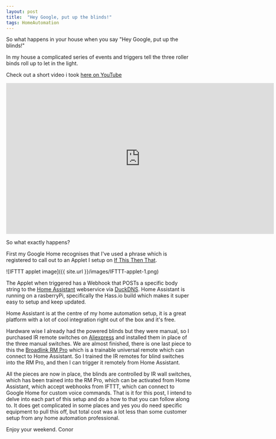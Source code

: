```yaml
---
layout: post
title:  "Hey Google, put up the blinds!"
tags: HomeAutomation
---
```


So what happens in your house when you say "Hey Google, put up the blinds!"

In my house a complicated series of events and triggers tell the three roller binds roll up to let in the light. 

Check out a short video i took <a href="https://youtu.be/gsLj6woppl0"> here on YouTube</a>
<iframe width="726" height="408" src="https://www.youtube.com/embed/gsLj6woppl0" frameborder="0" allow="autoplay; encrypted-media" allowfullscreen></iframe>

So what exactly happens?

First my Google Home recognises that I've used a phrase which is registered to call out to an Applet I setup on <a href="https://ifttt.com"> If This Then That</a>. 

![IFTTT applet image]({{ site.url }}/images/IFTTT-applet-1.png)

The Applet when triggered has a Webhook that POSTs a specific body string to the <a href="https://www.home-assistant.io">Home Assistant</a> webservice via <a href="https://www.duckdns.org/">DuckDNS</a>. Home Assistant is running on a rasberryPi, specifically the Hass.io build which makes it super easy to setup and keep updated.

Home Assistant is at the centre of my home automation setup, it is a great platform with a lot of cool integration right out of the box and it's free. 

Hardware wise I already had the powered blinds but they were manual, so I purchased IR remote switches on <a href="https://www.aliexpress.com/">Aliexpress</a> and installed them in place of the three manual switches. We are almost finished, there is one last piece to this the <a href="http://www.ibroadlink.com/rmPro/">Broadlink RM Pro</a> which is a trainable universal remote which can connect to Home Assistant. So I trained the IR remotes for blind switches into the RM Pro, and then I can trigger it remotely from Home Assistant.

All the pieces are now in place, the blinds are controlled by IR wall switches, which has been trained into the RM Pro, which can be activated from Home Assistant, which accept webhooks from IFTTT, which can connect to Google Home for custom voice commands. That is it for this post, I intend to delve into each part of this setup and do a how to that you can follow along to. It does get complicated in some places and yes you do need specific equipment to pull this off, but total cost was a lot less than some customer setup from any home automation professional.

Enjoy your weekend.
Conor
